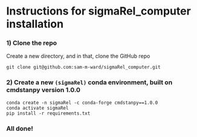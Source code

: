 # Instructions for sigmaRel_computer installation

### 1) Clone the repo 

Create a new directory, and in that, clone the GitHub repo

`git clone git@github.com:sam-m-ward/sigmaRel_computer.git`

### 2) Create a new `(sigmaRel)` conda environment, built on cmdstanpy version 1.0.0

`conda create -n sigmaRel -c conda-forge cmdstanpy==1.0.0` <br>
`conda activate sigmaRel` <br>
`pip install -r requirements.txt`

### All done!
